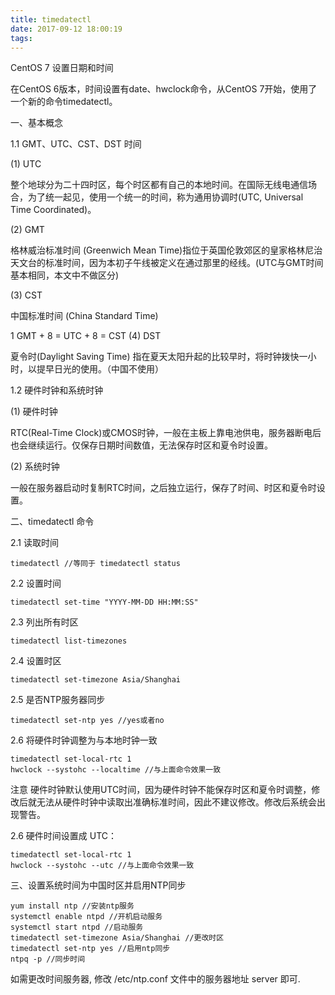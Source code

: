 ```yaml
---
title: timedatectl
date: 2017-09-12 18:00:19
tags:
---
```

CentOS 7 设置日期和时间

在CentOS 6版本，时间设置有date、hwclock命令，从CentOS 7开始，使用了一个新的命令timedatectl。

一、基本概念

1.1 GMT、UTC、CST、DST 时间

(1) UTC

整个地球分为二十四时区，每个时区都有自己的本地时间。在国际无线电通信场合，为了统一起见，使用一个统一的时间，称为通用协调时(UTC, Universal Time Coordinated)。

(2) GMT

格林威治标准时间 (Greenwich Mean Time)指位于英国伦敦郊区的皇家格林尼治天文台的标准时间，因为本初子午线被定义在通过那里的经线。(UTC与GMT时间基本相同，本文中不做区分)

(3) CST

中国标准时间 (China Standard Time)

1
GMT + 8 = UTC + 8 = CST
(4) DST

夏令时(Daylight Saving Time) 指在夏天太阳升起的比较早时，将时钟拨快一小时，以提早日光的使用。（中国不使用）

1.2 硬件时钟和系统时钟

(1) 硬件时钟

RTC(Real-Time Clock)或CMOS时钟，一般在主板上靠电池供电，服务器断电后也会继续运行。仅保存日期时间数值，无法保存时区和夏令时设置。

(2) 系统时钟

一般在服务器启动时复制RTC时间，之后独立运行，保存了时间、时区和夏令时设置。

二、timedatectl 命令

2.1 读取时间

```
timedatectl //等同于 timedatectl status
```
2.2 设置时间

```
timedatectl set-time "YYYY-MM-DD HH:MM:SS"
```

2.3 列出所有时区

```
timedatectl list-timezones
```

2.4 设置时区

```
timedatectl set-timezone Asia/Shanghai
```

2.5 是否NTP服务器同步

```
timedatectl set-ntp yes //yes或者no
```

2.6 将硬件时钟调整为与本地时钟一致

```
timedatectl set-local-rtc 1
hwclock --systohc --localtime //与上面命令效果一致
```
注意 硬件时钟默认使用UTC时间，因为硬件时钟不能保存时区和夏令时调整，修改后就无法从硬件时钟中读取出准确标准时间，因此不建议修改。修改后系统会出现警告。

2.6 硬件时间设置成 UTC：

```
timedatectl set-local-rtc 1
hwclock --systohc --utc //与上面命令效果一致
```

三、设置系统时间为中国时区并启用NTP同步

```
yum install ntp //安装ntp服务
systemctl enable ntpd //开机启动服务
systemctl start ntpd //启动服务
timedatectl set-timezone Asia/Shanghai //更改时区
timedatectl set-ntp yes //启用ntp同步
ntpq -p //同步时间
```
如需更改时间服务器, 修改 /etc/ntp.conf 文件中的服务器地址 server 即可.